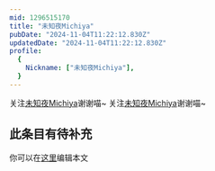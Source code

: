 ```yaml
---
mid: 1296515170
title: "未知夜Michiya"
pubDate: "2024-11-04T11:22:12.830Z"
updatedDate: "2024-11-04T11:22:12.830Z"
profile:
  {
    Nickname: ["未知夜Michiya"],
  }
---
```


关注[未知夜Michiya](https://space.bilibili.com/1296515170)谢谢喵~ 关注[未知夜Michiya](https://space.bilibili.com/1296515170)谢谢喵~

## 此条目有待补充
你可以在[这里](https://github.com/Yuhanawa/VTuber.ICU-Content/edit/master/v/未知夜Michiya/index.md)编辑本文

